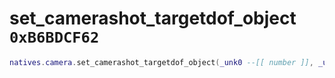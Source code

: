 # set_camerashot_targetdof_object `0xB6BDCF62`

```lua
natives.camera.set_camerashot_targetdof_object(_unk0 --[[ number ]], _unk1 --[[ number ]])
```